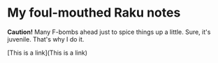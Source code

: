 # My foul-mouthed Raku notes

**Caution!** Many F-bombs ahead just to spice things up a little. Sure, it's juvenile. That's why I do it.

[This is a link](This is a link)

